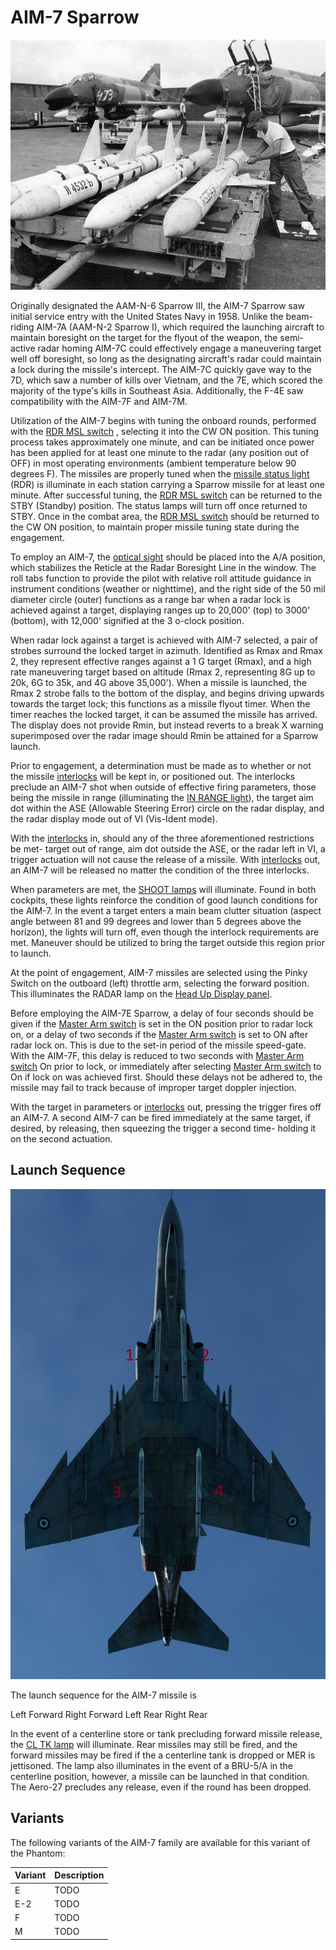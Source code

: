 # AIM-7 Sparrow

![aim7](../../img/aim7.jpg)

Originally designated the AAM-N-6 Sparrow III, the AIM-7 Sparrow saw initial
service entry with the United States Navy in 1958. Unlike the beam-riding AIM-7A
(AAM-N-2 Sparrow I), which required the launching aircraft to maintain boresight
on the target for the flyout of the weapon, the semi-active radar homing AIM-7C
could effectively engage a maneuvering target well off boresight, so long as the
designating aircraft's radar could maintain a lock during the missile's
intercept. The AIM-7C quickly gave way to the 7D, which saw a number of kills
over Vietnam, and the 7E, which scored the majority of the type's kills in
Southeast Asia. Additionally, the F-4E saw compatibility with the AIM-7F and
AIM-7M.

Utilization of the AIM-7 begins with tuning the onboard rounds, performed with
the [RDR MSL switch](https://heatblur-simulations.github.io/f-4e-manual/cockpit/pilot/weapon_management.html#radar-missile-power-switch)
, selecting it into the CW ON position. This tuning process
takes approximately one minute, and can be initiated once power has been applied
for at least one minute to the radar (any position out of OFF) in most operating
environments (ambient temperature below 90 degrees F). The missiles are properly
tuned when
the [missile status light](https://heatblur-simulations.github.io/f-4e-manual/cockpit/pilot/weapon_management.html#missile-status-lights)
(RDR) is illuminate in each station carrying
a Sparrow missile for at least one minute. After successful tuning,
the [RDR MSL switch](https://heatblur-simulations.github.io/f-4e-manual/cockpit/pilot/weapon_management.html#radar-missile-power-switch)
can be returned to the STBY (Standby) position. The status lamps will
turn off once returned to STBY. Once in the combat area,
the [RDR MSL switch](https://heatblur-simulations.github.io/f-4e-manual/cockpit/pilot/weapon_management.html#radar-missile-power-switch)
should be returned to the CW ON position, to maintain proper missile
tuning state during the engagement.

To employ an AIM-7,
the [optical sight](https://heatblur-simulations.github.io/f-4e-manual/cockpit/pilot/dcsg_controls.html#sight-mode-knob)
should be placed into the A/A position,
which stabilizes the Reticle at the Radar Boresight Line in the window. The roll
tabs function to provide the pilot with relative roll attitude guidance in
instrument conditions (weather or nighttime), and the right side of the 50 mil
diameter circle (outer) functions as a range bar when a radar lock is achieved
against a target, displaying ranges up to 20,000' (top) to 3000' (bottom), with
12,000' signified at the 3 o-clock position.

When radar lock against a target is achieved with AIM-7 selected, a pair of
strobes surround the locked target in azimuth. Identified as Rmax and Rmax 2,
they represent effective ranges against a 1 G target (Rmax), and a high rate
maneuvering target based on altitude (Rmax 2, representing 8G up to 20k, 6G to
35k, and 4G above 35,000'). When a missile is launched, the Rmax 2 strobe falls
to the bottom of the display, and begins driving upwards towards the target
lock; this functions as a missile flyout timer. When the timer reaches the
locked target, it can be assumed the missile has arrived. The display does not
provide Rmin, but instead reverts to a break X warning superimposed over the
radar image should Rmin be attained for a Sparrow launch.

Prior to engagement, a determination must be made as to whether or not the
missile [interlocks](https://heatblur-simulations.github.io/f-4e-manual/cockpit/pilot/weapon_management.html#interlock-switch)
will be kept in, or positioned out. The interlocks preclude
an AIM-7 shot when outside of effective firing parameters, those being the
missile in range (illuminating
the [IN RANGE light](https://heatblur-simulations.github.io/f-4e-manual/cockpit/pilot/dcsg_controls.html#in-range-light)),
the target aim dot within
the ASE (Allowable Steering Error) circle on the radar display, and the radar
display mode out of VI (Vis-Ident mode).

With the [interlocks](https://heatblur-simulations.github.io/f-4e-manual/cockpit/pilot/weapon_management.html#interlock-switch)
in, should any of the three aforementioned restrictions be
met- target out of range, aim dot outside the ASE, or the radar left in VI, a
trigger actuation will not cause the release of a missile.
With [interlocks](https://heatblur-simulations.github.io/f-4e-manual/cockpit/pilot/weapon_management.html#interlock-switch)
out, an AIM-7 will be released no matter the condition of the three interlocks.

When parameters are met,
the [SHOOT lamps](https://heatblur-simulations.github.io/f-4e-manual/cockpit/pilot/overhead_indicators.html#shoot-lights)
will illuminate. Found in both
cockpits, these lights reinforce the condition of good launch conditions for the
AIM-7. In the event a target enters a main beam clutter situation (aspect angle
between 81 and 99 degrees and lower than 5 degrees above the horizon), the
lights will turn off, even though the interlock requirements are met. Maneuver
should be utilized to bring the target outside this region prior to launch.

At the point of engagement, AIM-7 missiles are selected using the Pinky Switch
on the outboard (left) throttle arm, selecting the forward position. This
illuminates the RADAR lamp on
the [Head Up Display panel](https://heatblur-simulations.github.io/f-4e-manual/cockpit/pilot/weapon_management.html#head-up-display-indicators).

Before employing the AIM-7E Sparrow, a delay of four seconds should be given if
the [Master Arm switch](https://heatblur-simulations.github.io/f-4e-manual/cockpit/pilot/weapon_management.html#master-arm-switch)
is set in the ON position prior to radar lock on, or a
delay of two seconds if
the [Master Arm switch](https://heatblur-simulations.github.io/f-4e-manual/cockpit/pilot/weapon_management.html#master-arm-switch)
is set to ON after radar lock on.
This is due to the set-in period of the missile speed-gate. With the AIM-7F, this
delay is reduced to two seconds
with [Master Arm switch](https://heatblur-simulations.github.io/f-4e-manual/cockpit/pilot/weapon_management.html#master-arm-switch)
On prior to lock, or immediately
after selecting [Master Arm switch](https://heatblur-simulations.github.io/f-4e-manual/cockpit/pilot/weapon_management.html#master-arm-switch)
to On if lock on was achieved first. Should these
delays not be adhered to, the missile may fail to track because of improper
target doppler injection.

With the target in parameters
or [interlocks](https://heatblur-simulations.github.io/f-4e-manual/cockpit/pilot/weapon_management.html#interlock-switch)
out, pressing the trigger fires off
an AIM-7. A second AIM-7 can be fired immediately at the same target, if
desired, by releasing, then squeezing the trigger a second time- holding it on
the second actuation.

## Launch Sequence

![ext_launch_sequence_radar](../../img/ext_launch_seq_radar.jpg)

The launch sequence for the AIM-7 missile is

Left Forward Right Forward Left Rear Right Rear

In the event of a centerline store or tank precluding forward missile release,
the [CL TK lamp](https://heatblur-simulations.github.io/f-4e-manual/cockpit/pilot/weapon_management.html#centerline-tank-aboard-light)
will illuminate. Rear missiles may still be fired, and the
forward missiles may be fired if the a centerline tank is dropped or MER is
jettisoned. The lamp also illuminates in the event of a BRU-5/A in the
centerline position, however, a missile can be launched in that condition. The
Aero-27 precludes any release, even if the round has been dropped.

## Variants

The following variants of the AIM-7 family are available for this variant of the
Phantom:

| Variant | Description |
|---------|-------------|
| E       | TODO        |
| E-2     | TODO        |
| F       | TODO        |
| M       | TODO        |
